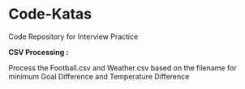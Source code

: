 Code-Katas
==========

Code Repository for Interview Practice

<b>CSV Processing :</b> 

Process the Football.csv and Weather.csv based on the filename for minimum Goal Difference and Temperature Difference

